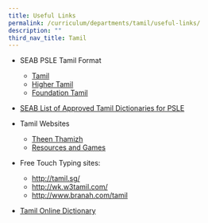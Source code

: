 ```yaml
---
title: Useful Links
permalink: /curriculum/departments/tamil/useful-links/
description: ""
third_nav_title: Tamil
---
```

<ul>
<li>SEAB PSLE Tamil Format</li>
<ul>
<li><a href="https://www.seab.gov.sg/content/syllabus/PSLE/2017_PSLE_Subject_info/0007_2017.pdf" target="_blank" rel="noopener">Tamil</a></li>
<li><a href="https://www.seab.gov.sg/content/syllabus/PSLE/2017_PSLE_Subject_info/0017_2017.pdf" target="_blank" rel="noopener">Higher Tamil</a></li>
<li><a href="https://www.seab.gov.sg/content/syllabus/PSLE/2017_PSLE_Subject_info/0027_2017.pdf" target="_blank" rel="noopener">Foundation Tamil</a></li>
</ul>
</ul>
<ul>
<li><a href="https://www.seab.gov.sg/docs/default-source/documents/list_of_dictionaries_for_examination.pdf" target="_blank" rel="noopener">SEAB List of Approved Tamil Dictionaries for PSLE</a></li>
</ul>
<ul>
<li>Tamil Websites</li>
<ul>
<li><a href="https://www.mtl.moe.edu.sg/theenthamizh/primary.html" target="_blank" rel="noopener">Theen Thamizh</a></li>
<li><a href="http://www.kids.noolagam.com/" target="_blank" rel="noopener">Resources and Games</a></li>
</ul>
</ul>
<ul>
<li>Free Touch Typing sites:</li>
<ul>
<li><a href="http://tamil.sg/" target="_blank" rel="noopener">http://tamil.sg/</a></li>
<li><a href="http://wk.w3tamil.com/" target="_blank" rel="noopener">http://wk.w3tamil.com/</a></li>
<li><a href="http://www.branah.com/tamil" target="_blank" rel="noopener">http://www.branah.com/tamil</a></li>
</ul>
</ul>
<ul>
<li><a href="https://www.tamildict.com/english.php" target="_blank" rel="noopener">Tamil Online Dictionary</a></li>
</ul>